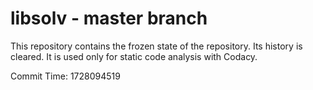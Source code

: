 # libsolv - master branch

This repository contains the frozen state of the repository.
Its history is cleared. It is used only for static code
analysis with Codacy.

Commit Time: 1728094519